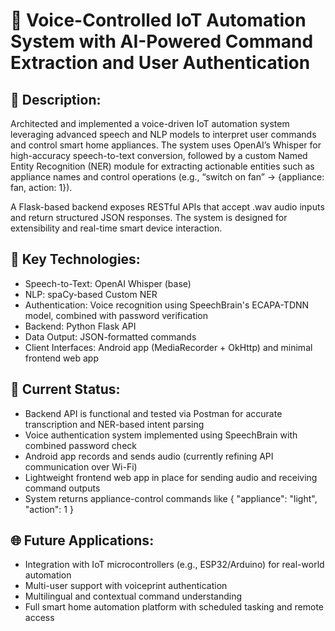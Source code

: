 # 📡 Voice-Controlled IoT Automation System with AI-Powered Command Extraction and User Authentication

## 📌 Description:
Architected and implemented a voice-driven IoT automation system leveraging advanced speech and NLP models to interpret user commands and control smart home appliances. The system uses OpenAI’s Whisper for high-accuracy speech-to-text conversion, followed by a custom Named Entity Recognition (NER) module for extracting actionable entities such as appliance names and control operations (e.g., “switch on fan” → {appliance: fan, action: 1}).

A Flask-based backend exposes RESTful APIs that accept .wav audio inputs and return structured JSON responses. The system is designed for extensibility and real-time smart device interaction.

## 🧰 Key Technologies:
- Speech-to-Text: OpenAI Whisper (base)
- NLP: spaCy-based Custom NER
- Authentication: Voice recognition using SpeechBrain's ECAPA-TDNN model, combined with password verification
- Backend: Python Flask API
- Data Output: JSON-formatted commands
- Client Interfaces: Android app (MediaRecorder + OkHttp) and minimal frontend web app

## 📍 Current Status:
- Backend API is functional and tested via Postman for accurate transcription and NER-based intent parsing
- Voice authentication system implemented using SpeechBrain with combined password check
- Android app records and sends audio (currently refining API communication over Wi-Fi)
- Lightweight frontend web app in place for sending audio and receiving command outputs
- System returns appliance-control commands like { "appliance": "light", "action": 1 }

## 🌐 Future Applications:
- Integration with IoT microcontrollers (e.g., ESP32/Arduino) for real-world automation
- Multi-user support with voiceprint authentication
- Multilingual and contextual command understanding
- Full smart home automation platform with scheduled tasking and remote access
